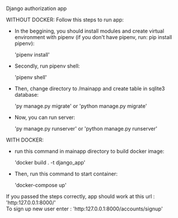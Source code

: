 Django authorization app

WITHOUT DOCKER:
Follow this steps to run app:
- In the beggining, you should install modules and create virtual environment with pipenv (if you don't have pipenv, run: pip install pipenv):

    'pipenv install'

- Secondly, run pipenv shell:

    'pipenv shell'

- Then, change directory to /mainapp and create table in sqlite3 database:

    'py manage.py migrate' or 'python manage.py migrate'

- Now, you can run server:

    'py manage.py runserver' or 'python manage.py runserver'


WITH DOCKER:
- run this command in mainapp directory to build docker image:

  'docker build . -t django_app'

- Then, run this command to start container:

  'docker-compose up'


If you passed the steps correctly, app should work at this url : 'http:127.0.0.1:8000/'\
To sign up new user enter : 'http:127.0.0.1:8000/accounts/signup'
